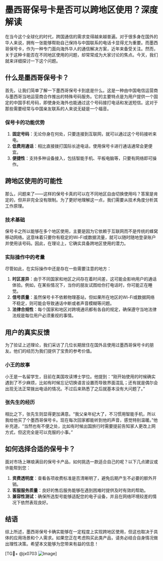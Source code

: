 # 墨西哥保号卡是否可以跨地区使用？深度解读

在当今这个全球化的时代，跨国通信的需求变得越来越普遍。对于很多身在国外的华人来说，拥有一张能够帮助自己保持与中国联系的电话卡显得尤为重要。而墨西哥保号卡，作为一种专门面向海外华人的通信解决方案，近年来备受关注。然而，关于这种卡能否在不同地区使用的问题，却常常成为大家讨论的焦点。今天，我们就来详细探讨一下这个问题。

## 什么是墨西哥保号卡？

首先，让我们简单了解一下墨西哥保号卡到底是什么。这是一种由中国电信运营商与墨西哥当地运营商合作推出的特殊号码服务。它的主要特点是为用户提供一个固定的中国手机号码，即使身处海外也能通过这个号码接打电话和发送短信。这对于那些需要经常与中国亲友联系的人来说无疑是一个福音。

### 保号卡的功能优势

1. **固定号码**：无论你身在何处，只要连接到互联网，就可以通过这个号码接听来电。
2. **低费用通话**：相比直接拨打国际长途电话，使用保号卡进行通话通常会更便宜。
3. **便捷性**：支持多种设备接入，包括智能手机、平板电脑等，只要有网络即可操作。

## 跨地区使用的可能性

那么，问题来了——这样的保号卡真的可以在不同地区自由切换使用吗？答案是肯定的，但并非完全没有限制。为了更好地理解这一点，我们需要从技术角度分析其工作原理。

### 技术基础

保号卡之所以能够在多个地区使用，主要是因为它依赖于互联网而不是传统的蜂窝移动网络。这意味着只要你有稳定的Wi-Fi或数据流量，就可以随时随地登录账户并使用该号码。因此，在理论上，它确实具备跨地区使用的潜力。

### 实际操作中的考量

尽管如此，在实际操作中还是存在一些需要注意的地方：

1. **时区差异**：由于不同国家和地区之间存在着时间差，这可能会影响用户的通话体验。例如，在某些情况下，当你的朋友试图给你打电话时，你可能正在睡觉。
2. **信号质量**：虽然保号卡不依赖物理基站，但如果所在地区的Wi-Fi或数据网络不稳定，则可能会导致通话中断或者声音模糊等问题。
3. **法律合规性**：每个国家和地区对跨境通讯都有各自的规定，确保遵守当地法律法规是每位用户必须重视的事情。

## 用户的真实反馈

为了验证上述理论，我们采访了几位长期居住在国外且使用过墨西哥保号卡的朋友。他们的经历为我们提供了宝贵的参考价值。

### 小王的故事

小王是一名留学生，目前在美国攻读博士学位。他提到：“刚开始使用的时候确实遇到了不少麻烦，比如有时候忘记切换语言设置而导致界面混乱；还有就是偶尔会出现无法正常拨出电话的情况。不过后来熟悉了之后就基本没有大问题了。”

### 张先生的经历

相比之下，张先生则显得更加满意。“我父亲年纪大了，不习惯用智能手机，所以我给他买了个墨西哥保号卡。现在每次回家都能听到他的声音，感觉特别温暖。”他补充道，“当然也有不便之处，比如有时候出国旅行时需要提前告知家人更改上网方式，但这完全是可以克服的小事。”

## 如何选择合适的保号卡？

面对市场上琳琅满目的保号卡产品，如何挑选一款适合自己的呢？以下几点建议或许能帮到您：

1. **资费透明度**：查看各项收费标准是否清晰明了，避免后期产生不必要的额外开销。
2. **客服服务质量**：良好的售后服务能够在遇到困难时提供及时有效的帮助。
3. **兼容性测试**：确保所选型号能够适配您的电子设备，并且在网络环境较差的情况下依然表现良好。

## 结语

综上所述，墨西哥保号卡确实能够在一定程度上实现跨地区使用，但这也取决于具体的应用场景和个人需求。如果您正在考虑购买此类产品，请务必结合自身情况做出理性决策。希望本文能够为您带来有益的信息！

[TG💪+ @jx0703 ![Image](https://github.com/user-attachments/assets/dbca1d08-cadb-493c-b0ec-ad6f7a83f270)]